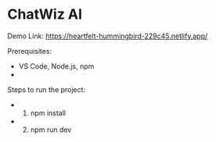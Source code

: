 # ChatWiz AI

Demo Link: https://heartfelt-hummingbird-229c45.netlify.app/

Prerequisites:
- VS Code, Node.js, npm
- 

Steps to run the project:
- 1. npm install
- 2. npm run dev



